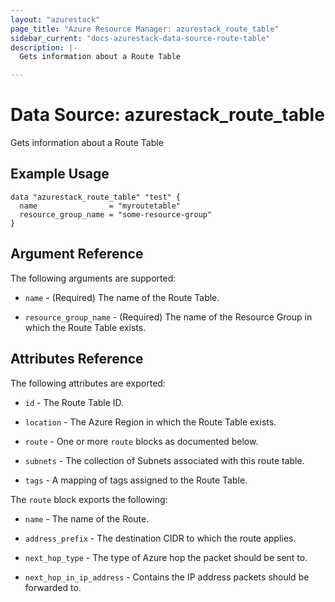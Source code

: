 ```yaml
---
layout: "azurestack"
page_title: "Azure Resource Manager: azurestack_route_table"
sidebar_current: "docs-azurestack-data-source-route-table"
description: |-
  Gets information about a Route Table

---
```


# Data Source: azurestack_route_table

Gets information about a Route Table

## Example Usage

```hcl
data "azurestack_route_table" "test" {
  name                = "myroutetable"
  resource_group_name = "some-resource-group"
}
```

## Argument Reference

The following arguments are supported:

* `name` - (Required) The name of the Route Table.

* `resource_group_name` - (Required) The name of the Resource Group in which the Route Table exists.

## Attributes Reference

The following attributes are exported:

* `id` - The Route Table ID.

* `location` - The Azure Region in which the Route Table exists.

* `route` - One or more `route` blocks as documented below.

* `subnets` - The collection of Subnets associated with this route table.

* `tags` - A mapping of tags assigned to the Route Table.

The `route` block exports the following:

* `name` - The name of the Route.

* `address_prefix` - The destination CIDR to which the route applies.

* `next_hop_type` - The type of Azure hop the packet should be sent to.

* `next_hop_in_ip_address` - Contains the IP address packets should be forwarded to.
